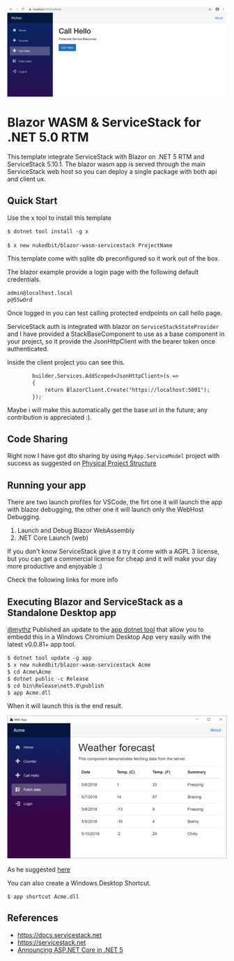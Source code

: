 [![](blazor-wasm-servicestack.png)](https://github.com/nukedbit/blazor-wasm-servicestack)

# Blazor WASM & ServiceStack for .NET 5.0 RTM

This template integrate ServiceStack with Blazor on .NET 5 RTM and ServiceStack 5.10.1.
The blazor wasm app is served through the main ServiceStack web host so you can deploy a single package with both api and client ux.

## Quick Start 

Use the x tool to install this template

    $ dotnet tool install -g x

    $ x new nukedbit/blazor-wasm-servicestack ProjectName

This template come with sqlite db preconfigured so it work out of the box.


The blazor example provide a login page with the following default credentials.

    admin@localhost.local
    p@55wOrd
   
Once logged in you can test calling protected endpoints on call hello page.

ServiceStack auth is integrated with blazor on ``ServiceStackStateProvider`` and I have provided a StackBaseComponent to use as a base component in your project, so it provide the JsonHttpClient with the bearer token once authenticated.

Inside the client project you can see this.

            builder.Services.AddScoped<JsonHttpClient>(s =>
            {
                return BlazorClient.Create("https://localhost:5001");
            });

Maybe i will make this automatically get the base url in the future, any contribution is appreciated :).

## Code Sharing

Right now I have got dto sharing by using ``MyApp.ServiceModel`` project with success as suggested on [Physical Project Structure](https://docs.servicestack.net/physical-project-structure)

## Running your app

There are two launch profiles for VSCode, the firt one it will launch the app with blazor debugging, the other one it will launch only the WebHost Debugging.

1) Launch and Debug Blazor WebAssembly
2) .NET Core Launch (web)


If you don't know ServiceStack give it a try it come with a AGPL 3 license, but you can get a commercial license for cheap and it will make your day more productive and enjoyable :) 

Check the following links for more info


## Executing Blazor and ServiceStack as a Standalone Desktop app

[@mythz](https://github.com/mythz) Published an update to the [app dotnet tool](https://docs.servicestack.net/netcore-windows-desktop) that allow you to embedd this in a Windows Chromium Desktop App very easily with the latest v0.0.81+ app tool.

    $ dotnet tool update -g app
    $ x new nukedbit/blazor-wasm-servicestack Acme
    $ cd Acme\Acme
    $ dotnet public -c Release
    $ cd bin\Release\net5.0\publish
    $ app Acme.dll

When it will launch this is the end result.

[![](blazor-servicestack-desktop-app.png)](https://github.com/nukedbit/blazor-wasm-servicestack)

As he suggested [here](https://forums.servicestack.net/t/blazor-web-assembly-template/8950/4)

You can also create a Windows Desktop Shortcut.

    $ app shortcut Acme.dll


## References

* https://docs.servicestack.net 
* https://servicestack.net 
* [Announcing ASP.NET Core in .NET 5](https://devblogs.microsoft.com/aspnet/announcing-asp-net-core-in-net-5/)


